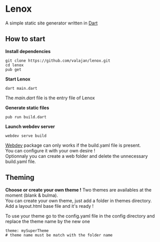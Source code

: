 # Lenox
A simple static site generator written in [Dart](https://dart.dev/)

## How to start

**Install dependencies**
```
git clone https://github.com/valajan/lenox.git
cd lenox
pub get
```

**Start Lenox**
```
dart main.dart
```
The *main.dart* file is the entry file of Lenox  

**Generate static files**
```
pub run build.dart
```

**Launch webdev server**

```
webdev serve build
```
[Webdev](https://pub.dev/packages/webdev) package can only works if the build.yaml file is present.  
You can configure it with your own desire !  
Optionnaly you can create a web folder and delete the unnecessary build.yaml file.  

## Theming

**Choose or create your own theme !**
Two themes are availables at the moment (blank & bulma).  
You can create your own theme, just add a folder in themes directory.  
Add a layout.html base file and it's ready !  

To use your theme go to the config.yaml file in the config directory and replace the theme name by the new one
```
theme: mySuperTheme
# theme name must be match with the folder name
```
